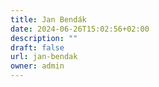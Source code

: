 ```yaml
---
title: Jan Bendák
date: 2024-06-26T15:02:56+02:00
description: ""
draft: false
url: jan-bendak
owner: admin
---
```


<!-- SECTION BREAK -->
